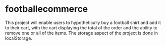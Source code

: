 # footballecommerce
This project will enable users to hypothetically buy a football shirt and add it to their cart, with the cart displaying the total of the order and the ability to remove one or all of the items.
The storage aspect of the project is done in localStorage.


